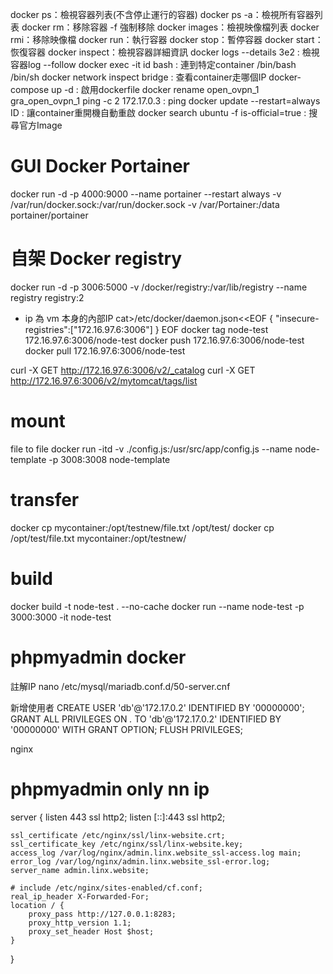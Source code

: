 docker ps：檢視容器列表(不含停止運行的容器)
docker ps -a：檢視所有容器列表
docker rm：移除容器 -f 強制移除
docker images：檢視映像檔列表
docker rmi：移除映像檔
docker run：執行容器
docker stop：暫停容器
docker start：恢復容器
docker inspect：檢視容器詳細資訊
docker logs --details 3e2 : 檢視容器log --follow
docker exec -it id bash : 連到特定container /bin/bash /bin/sh
docker network inspect bridge : 查看container走哪個IP
docker-compose up -d : 啟用dockerfile
docker rename open_ovpn_1 gra_open_ovpn_1
ping -c 2 172.17.0.3 : ping
docker update --restart=always ID : 讓container重開機自動重啟
docker search ubuntu -f is-official=true : 搜尋官方Image
# GUI Docker Portainer
docker run -d -p 4000:9000 --name portainer --restart always -v /var/run/docker.sock:/var/run/docker.sock -v /var/Portainer:/data portainer/portainer

# 自架 Docker registry
docker run -d -p 3006:5000 -v /docker/registry:/var/lib/registry --name registry registry:2
* ip 為 vm 本身的內部IP
cat>/etc/docker/daemon.json<<EOF
{ "insecure-registries":["172.16.97.6:3006"] }
EOF
docker tag node-test 172.16.97.6:3006/node-test
docker push 172.16.97.6:3006/node-test
docker pull 172.16.97.6:3006/node-test

curl -X GET http://172.16.97.6:3006/v2/_catalog
curl -X GET http://172.16.97.6:3006/v2/mytomcat/tags/list


# mount 
file to file
docker run -itd -v ./config.js:/usr/src/app/config.js --name node-template -p 3008:3008 node-template

# transfer
docker cp mycontainer:/opt/testnew/file.txt /opt/test/
docker cp /opt/test/file.txt mycontainer:/opt/testnew/

# build
docker build -t node-test . --no-cache
docker run  --name node-test -p 3000:3000 -it node-test

# phpmyadmin docker
註解IP
nano /etc/mysql/mariadb.conf.d/50-server.cnf

新增使用者
CREATE USER 'db'@'172.17.0.2' IDENTIFIED BY '00000000';
GRANT ALL PRIVILEGES ON *.* TO 'db'@'172.17.0.2' IDENTIFIED BY '00000000' WITH GRANT OPTION;
FLUSH PRIVILEGES;

nginx 
# phpmyadmin only nn ip
server {
    listen 443 ssl http2;
    listen [::]:443 ssl http2;

    ssl_certificate /etc/nginx/ssl/linx-website.crt;
    ssl_certificate_key /etc/nginx/ssl/linx-website.key;
    access_log /var/log/nginx/admin.linx.website_ssl-access.log main;
    error_log /var/log/nginx/admin.linx.website_ssl-error.log;
    server_name admin.linx.website;

    # include /etc/nginx/sites-enabled/cf.conf;
    real_ip_header X-Forwarded-For;
	location / {
		proxy_pass http://127.0.0.1:8283;
		proxy_http_version 1.1;
		proxy_set_header Host $host;
	}
}